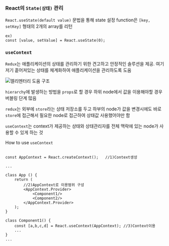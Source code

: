 

### React의 `State(상태)` 관리

`React.useState(default value)` 문법을 통해 state 설정
function은 `[key, setKey]` 형태의 2개의 array를 리턴

```
ex)
const [value, setValue] = React.useState(0);
```


### `useContext`

`Redux`는 애플리케이션의 상태를 관리하기 위한 견고하고 안정적인 솔루션을 제공.
여기저기 흩어져있는 상태를 체계화하여 애플리케이션을 관리하도록 도움

![엘리멘터리 도움 구조](https://yamoo9.github.io/react-master/images/why-using-redux.jpg)

`hierarchy`에 발생하는 방법을 `props`로 할 경우 하위 node에서 값을 이용해야할 경우 버블링 단계 많음

`redux`는 외부에 `store`라는 상태 저장소를 두고 하부의 node가 값을 변경시에도 바로 `store`에 접근해서 필요한 node로 접근하여 상태값 사용했어야만 함

`useContext`는 context가 제공하는 상태와 상태관리자를 전체 맥락에 있는 node가 사용할 수 있게 하는 것


How to use `useContext`
```

const AppContext = React.createContext();   //1)Context생성

...

class App () {
    return (
        //2)AppContext로 이용범위 구성
        <AppContext.Provider>
            <Component1/>
            <Component2/>
        </AppContext.Provider>
    );
}

class Component1() {
    const [a,b,c,d] = React.useContext(AppContext); //3)Context이용 
    ...
}
...
```
